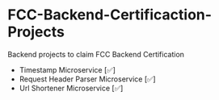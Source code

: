 # FCC-Backend-Certificaction-Projects

Backend projects to claim FCC Backend Certification

- Timestamp Microservice [✅]
- Request Header Parser Microservice [✅]
- Url Shortener Microservice [✅]
